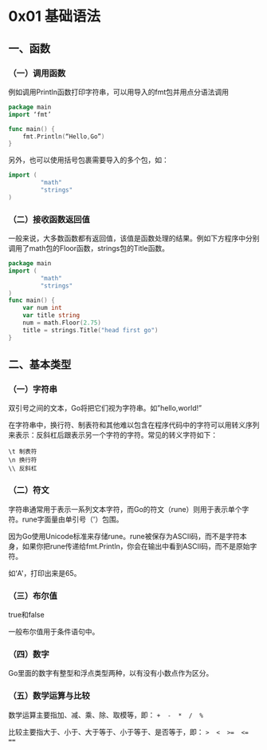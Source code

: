 # 0x01 基础语法

## 一、函数
### （一）调用函数
例如调用Println函数打印字符串，可以用导入的fmt包并用点分语法调用
```go
package main
import ‘fmt’

func main() {
    fmt.Println(“Hello,Go”)
}
```

另外，也可以使用括号包裹需要导入的多个包，如：
```go
import (
         "math"
         "strings"
)
```
### （二）接收函数返回值
一般来说，大多数函数都有返回值，该值是函数处理的结果。例如下方程序中分别调用了math包的Floor函数，strings包的Title函数。
```go
package main
import (
         "math"
         "strings"
)
func main() {
    var num int
    var title string
    num = math.Floor(2.75)
    title = strings.Title("head first go")
}
```

## 二、基本类型
### （一）字符串
双引号之间的文本，Go将把它们视为字符串。如”hello,world!”

在字符串中，换行符、制表符和其他难以包含在程序代码中的字符可以用转义序列来表示：反斜杠后跟表示另一个字符的字符。常见的转义字符如下：
```shell
\t 制表符
\n 换行符
\\ 反斜杠
```

### （二）符文
字符串通常用于表示一系列文本字符，而Go的符文（rune）则用于表示单个字符。rune字面量由单引号（'）包围。

因为Go使用Unicode标准来存储rune。rune被保存为ASCII码，而不是字符本身，如果你把rune传递给fmt.Println，你会在输出中看到ASCII码，而不是原始字符。

如‘A'，打印出来是65。

### （三）布尔值
true和false

一般布尔值用于条件语句中。

### （四）数字
Go里面的数字有整型和浮点类型两种，以有没有小数点作为区分。

### （五）数学运算与比较
数学运算主要指加、减、乘、除、取模等，即：
```+  -  *  /  %```

比较主要指大于、小于、大于等于、小于等于、是否等于，即：
```>  <  >=  <=  ==```
